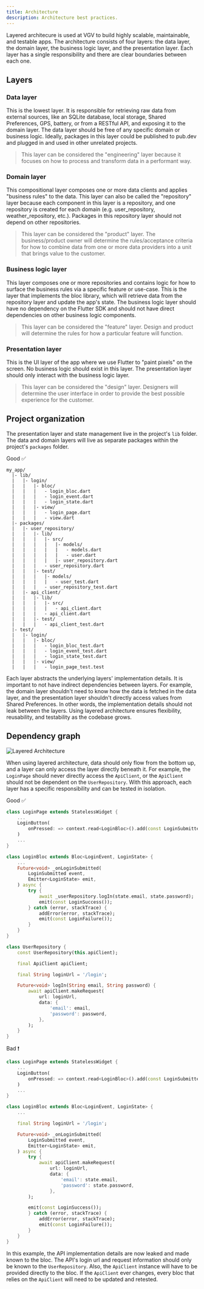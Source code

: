 ```yaml
---
title: Architecture
description: Architecture best practices.
---
```


Layered architecure is used at VGV to build highly scalable, maintainable, and testable apps. The architecture consists of four layers: the data layer, the domain layer, the business logic layer, and the presentation layer. Each layer has a single responsibility and there are clear boundaries between each one.

## Layers

### Data layer

This is the lowest layer. It is responsible for retrieving raw data from external sources, like an SQLite database, local storage, Shared Preferences, GPS, battery, or from a RESTful API, and exposing it to the domain layer. The data layer should be free of any specific domain or business logic. Ideally, packages in this layer could be published to pub.dev and plugged in and used in other unrelated projects.

> This layer can be considered the "engineering" layer because it focuses on how to process and transform data in a performant way.

### Domain layer

This compositional layer composes one or more data clients and applies "business rules" to the data. This layer can also be called the "repository" layer because each component in this layer is a repository, and one repository is created for each domain (e.g. user_repository, weather_repository, etc.). Packages in this repository layer should not depend on other repositories.

> This layer can be considered the "product" layer. The business/product owner will determine the rules/acceptance criteria for how to combine data from one or more data providers into a unit that brings value to the customer.

### Business logic layer

This layer composes one or more repositories and contains logic for how to surface the business rules via a specific feature or use-case. This is the layer that implements the bloc library, which will retrieve data from the repository layer and update the app's state. The business logic layer should have no dependency on the Flutter SDK and should not have direct dependencies on other business logic components.

> This layer can be considered the "feature" layer. Design and product will determine the rules for how a particular feature will function.

### Presentation layer

This is the UI layer of the app where we use Flutter to "paint pixels" on the screen. No business logic should exist in this layer. The presentation layer should only interact with the business logic layer.

> This layer can be considered the "design" layer. Designers will determine the user interface in order to provide the best possible experience for the customer.

## Project organization

The presentation layer and state management live in the project's `lib` folder. The data and domain layers will live as separate packages within the project's `packages` folder.

Good ✅

```
my_app/
  |- lib/
  |   |- login/
  |   |   |- bloc/
  |   |   |   - login_bloc.dart
  |   |   |   - login_event.dart
  |   |   |   - login_state.dart
  |   |   |- view/
  |   |   |   - login_page.dart
  |   |   |   - view.dart
  |- packages/
  |   |- user_repository/
  |   |   |- lib/
  |   |   |   |- src/
  |   |   |   |   |- models/
  |   |   |   |   |   - models.dart
  |   |   |   |   |   - user.dart
  |   |   |   |   |- user_repository.dart
  |   |   |   - user_repository.dart
  |   |   |- test/
  |   |   |   |- models/
  |   |   |   |   - user_test.dart
  |   |   |   - user_repository_test.dart
  |   |- api_client/
  |   |   |- lib/
  |   |   |   |- src/
  |   |   |   |   - api_client.dart
  |   |   |   - api_client.dart
  |   |   |- test/
  |   |   |   - api_client_test.dart
  |- test/
  |   |- login/
  |   |   |- bloc/
  |   |   |   - login_bloc_test.dart
  |   |   |   - login_event_test.dart
  |   |   |   - login_state_test.dart
  |   |   |- view/
  |   |   |   - login_page_test.test
```

Each layer abstracts the underlying layers' implementation details. It is important to not have indirect dependencies between layers. For example, the domain layer shouldn't need to know how the data is fetched in the data layer, and the presentation layer shouldn't directly access values from Shared Preferences. In other words, the implementation details should not leak between the layers. Using layered architecture ensures flexibility, reusability, and testability as the codebase grows.

## Dependency graph

![Layered Architecture](../../../public/very_good_architecture.png)

When using layered architecture, data should only flow from the bottom up, and a layer can only access the layer directly beneath it. For example, the `LoginPage` should never directly access the `ApiClient`, or the `ApiClient` should not be dependent on the `UserRepository`. With this approach, each layer has a specific responsibility and can be tested in isolation.

Good ✅

```dart
class LoginPage extends StatelessWidget {
    ...
    LoginButton(
        onPressed: => context.read<LoginBloc>().add(const LoginSubmitted());
    )
    ...
}

class LoginBloc extends Bloc<LoginEvent, LoginState> {
    ...
    Future<void> _onLoginSubmitted(
        LoginSubmitted event,
        Emitter<LoginState> emit,
    ) async {
        try {
            await _userRepository.logIn(state.email, state.password);
            emit(const LoginSuccess());
        } catch (error, stackTrace) {
            addError(error, stackTrace);
            emit(const LoginFailure());
        }
    }
}

class UserRepository {
    const UserRepository(this.apiClient);

    final ApiClient apiClient;

    final String loginUrl = '/login';

    Future<void> logIn(String email, String password) {
        await apiClient.makeRequest(
            url: loginUrl,
            data: {
                'email': email,
                'password': password,
            },
        );
    }
}
```

Bad ❗️

```dart
class LoginPage extends StatelessWidget {
    ...
    LoginButton(
        onPressed: => context.read<LoginBloc>().add(const LoginSubmitted());
    )
    ...
}

class LoginBloc extends Bloc<LoginEvent, LoginState> {
    ...

    final String loginUrl = '/login';

    Future<void> _onLoginSubmitted(
        LoginSubmitted event,
        Emitter<LoginState> emit,
    ) async {
        try {
            await apiClient.makeRequest(
                url: loginUrl,
                data: {
                    'email': state.email,
                    'password': state.password,
                },
        );

        emit(const LoginSuccess());
        } catch (error, stackTrace) {
            addError(error, stackTrace);
            emit(const LoginFailure());
        }
    }
}
```

In this example, the API implementation details are now leaked and made known to the bloc. The API's login url and request information should only be known to the `UserRepository`. Also, the `ApiClient` instance will have to be provided directly to the bloc. If the `ApiClient` ever changes, every bloc that relies on the `ApiClient` will need to be updated and retested.
